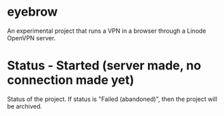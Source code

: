 # eyebrow
An experimental project that runs a VPN in a browser through a Linode OpenVPN server.

# Status - Started (server made, no connection made yet)
Status of the project. If status is "Failed (abandoned)", then the project will be archived.
